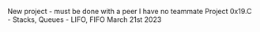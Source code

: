 New project - must be done with a peer
I have no teammate
Project 0x19.C - Stacks, Queues - LIFO, FIFO
March 21st 2023
